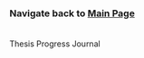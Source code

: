 ### Navigate back to [Main Page](https://sanserguz.github.io/main/)<br><br>
  
  Thesis Progress Journal
